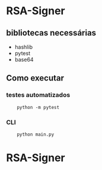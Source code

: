 # RSA-Signer
## bibliotecas necessárias
- hashlib
- pytest
- base64

## Como executar
### testes automatizados
```
    python -m pytest
```
### CLI
```
    python main.py
```
# RSA-Signer
